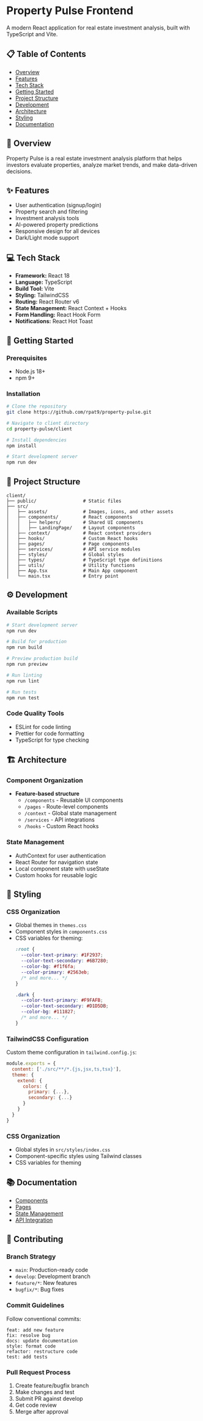 # Property Pulse Frontend

A modern React application for real estate investment analysis, built with TypeScript and Vite.

## 📋 Table of Contents

- [Overview](#overview)
- [Features](#features)
- [Tech Stack](#tech-stack)
- [Getting Started](#getting-started)
- [Project Structure](#project-structure)
- [Development](#development)
- [Architecture](#architecture)
- [Styling](#styling)
- [Documentation](#documentation)

## 🎯 Overview

Property Pulse is a real estate investment analysis platform that helps investors evaluate properties, analyze market trends, and make data-driven decisions.

## ✨ Features

- User authentication (signup/login)
- Property search and filtering
- Investment analysis tools
- AI-powered property predictions
- Responsive design for all devices
- Dark/Light mode support

## 💻 Tech Stack

- **Framework:** React 18
- **Language:** TypeScript
- **Build Tool:** Vite
- **Styling:** TailwindCSS
- **Routing:** React Router v6
- **State Management:** React Context + Hooks
- **Form Handling:** React Hook Form
- **Notifications:** React Hot Toast

## 🚀 Getting Started

### Prerequisites

- Node.js 18+
- npm 9+

### Installation

```bash
# Clone the repository
git clone https://github.com/rpat9/property-pulse.git

# Navigate to client directory
cd property-pulse/client

# Install dependencies
npm install

# Start development server
npm run dev
```

## 📁 Project Structure

```
client/
├── public/                 # Static files
├── src/
│   ├── assets/             # Images, icons, and other assets
│   ├── components/         # React components
│   │   ├── helpers/        # Shared UI components
│   │   ├── LandingPage/    # Layout components
│   ├── context/            # React context providers
│   ├── hooks/              # Custom React hooks
│   ├── pages/              # Page components
│   ├── services/           # API service modules
│   ├── styles/             # Global styles
│   ├── types/              # TypeScript type definitions
│   ├── utils/              # Utility functions
│   ├── App.tsx             # Main App component
│   └── main.tsx            # Entry point
```

## ⚙️ Development

### Available Scripts

```bash
# Start development server
npm run dev

# Build for production
npm run build

# Preview production build
npm run preview

# Run linting
npm run lint

# Run tests
npm run test
```

### Code Quality Tools

- ESLint for code linting
- Prettier for code formatting
- TypeScript for type checking

## 🏗️ Architecture

### Component Organization

- **Feature-based structure**
  - `/components` - Reusable UI components
  - `/pages` - Route-level components
  - `/context` - Global state management
  - `/services` - API integrations
  - `/hooks` - Custom React hooks

### State Management

- AuthContext for user authentication
- React Router for navigation state
- Local component state with useState
- Custom hooks for reusable logic

## 🎨 Styling

### CSS Organization

- Global themes in `themes.css`
- Component styles in `components.css`
- CSS variables for theming:
  ```css
  :root {
    --color-text-primary: #1F2937;
    --color-text-secondary: #6B7280;
    --color-bg: #f1f6fa;
    --color-primary: #2563eb;
    /* and more... */
  }

  .dark {
    --color-text-primary: #F9FAFB;
    --color-text-secondary: #D1D5DB;
    --color-bg: #111827;
    /* and more... */
  }

### TailwindCSS Configuration

Custom theme configuration in `tailwind.config.js`:

```javascript
module.exports = {
  content: ['./src/**/*.{js,jsx,ts,tsx}'],
  theme: {
    extend: {
      colors: {
        primary: {...},
        secondary: {...}
      }
    }
  }
}
```

### CSS Organization

- Global styles in `src/styles/index.css`
- Component-specific styles using Tailwind classes
- CSS variables for theming

## 📚 Documentation

- [Components](src/components/README.md)
- [Pages](src/pages/README.md)
- [State Management](docs/state-management.md)
- [API Integration](docs/api-integration.md)

## 🤝 Contributing

### Branch Strategy

- `main`: Production-ready code
- `develop`: Development branch
- `feature/*`: New features
- `bugfix/*`: Bug fixes

### Commit Guidelines

Follow conventional commits:

```
feat: add new feature
fix: resolve bug
docs: update documentation
style: format code
refactor: restructure code
test: add tests
```

### Pull Request Process

1. Create feature/bugfix branch
2. Make changes and test
3. Submit PR against develop
4. Get code review
5. Merge after approval